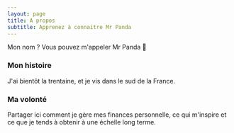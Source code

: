 ```yaml
---
layout: page
title: A propos
subtitle: Apprenez à connaitre Mr Panda
---
```


Mon nom ? Vous pouvez m'appeler Mr Panda 🐼

### Mon histoire

J'ai bientôt la trentaine, et je vis dans le sud de la France.

### Ma volonté

Partager ici comment je gère mes finances personnelle, ce qui m'inspire et ce que je tends à obtenir à une échelle long terme.
